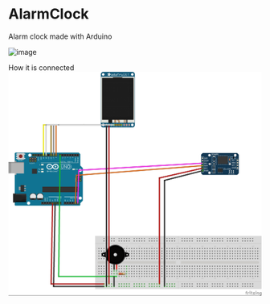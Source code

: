 # AlarmClock
Alarm clock made with Arduino

![image](/images/alarm.png)

How it is connected
![fritz](/images/fritz.jpg)
